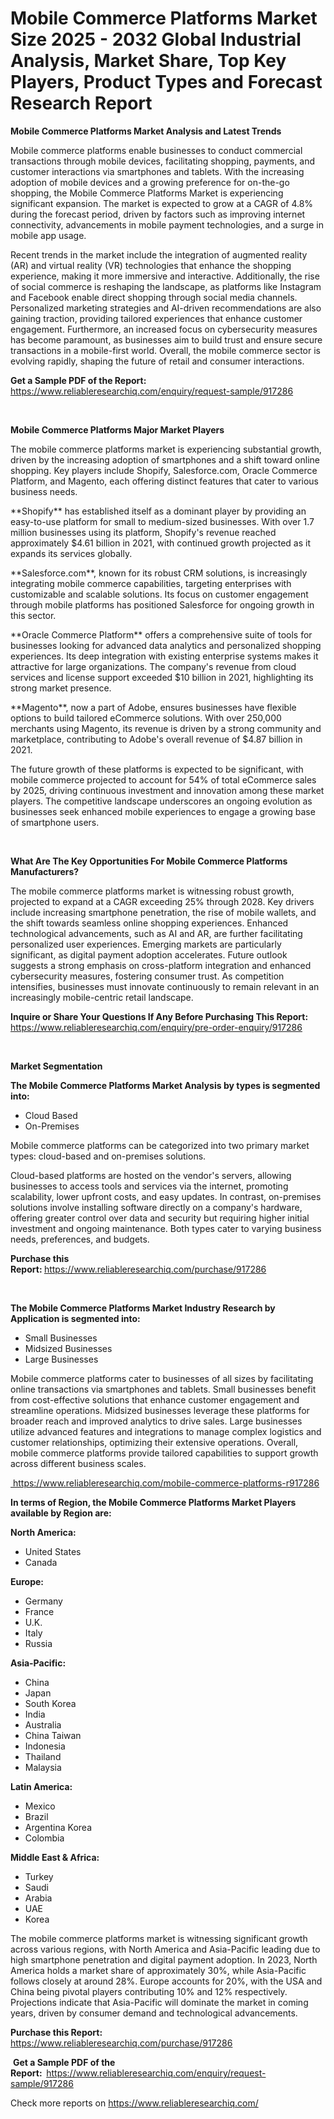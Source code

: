<p><h1>Mobile Commerce Platforms Market Size 2025 - 2032 Global Industrial Analysis, Market Share, Top Key Players, Product Types and Forecast Research Report</h1></p><p><strong>Mobile Commerce Platforms Market Analysis and Latest Trends</strong></p>
<p><p>Mobile commerce platforms enable businesses to conduct commercial transactions through mobile devices, facilitating shopping, payments, and customer interactions via smartphones and tablets. With the increasing adoption of mobile devices and a growing preference for on-the-go shopping, the Mobile Commerce Platforms Market is experiencing significant expansion. The market is expected to grow at a CAGR of 4.8% during the forecast period, driven by factors such as improving internet connectivity, advancements in mobile payment technologies, and a surge in mobile app usage.</p><p>Recent trends in the market include the integration of augmented reality (AR) and virtual reality (VR) technologies that enhance the shopping experience, making it more immersive and interactive. Additionally, the rise of social commerce is reshaping the landscape, as platforms like Instagram and Facebook enable direct shopping through social media channels. Personalized marketing strategies and AI-driven recommendations are also gaining traction, providing tailored experiences that enhance customer engagement. Furthermore, an increased focus on cybersecurity measures has become paramount, as businesses aim to build trust and ensure secure transactions in a mobile-first world. Overall, the mobile commerce sector is evolving rapidly, shaping the future of retail and consumer interactions.</p></p>
<p><strong>Get a Sample PDF of the Report:&nbsp;</strong> <a href="https://www.reliableresearchiq.com/enquiry/request-sample/917286?utm_campaign=2469&utm_medium=2&utm_source=Github&utm_content=ia&utm_term=06032025&utm_id=mobile-commerce-platforms">https://www.reliableresearchiq.com/enquiry/request-sample/917286</a></p>
<p>&nbsp;</p>
<p><strong>Mobile Commerce Platforms Major Market Players</strong></p>
<p><p>The mobile commerce platforms market is experiencing substantial growth, driven by the increasing adoption of smartphones and a shift toward online shopping. Key players include Shopify, Salesforce.com, Oracle Commerce Platform, and Magento, each offering distinct features that cater to various business needs.</p><p>**Shopify** has established itself as a dominant player by providing an easy-to-use platform for small to medium-sized businesses. With over 1.7 million businesses using its platform, Shopify's revenue reached approximately $4.61 billion in 2021, with continued growth projected as it expands its services globally.</p><p>**Salesforce.com**, known for its robust CRM solutions, is increasingly integrating mobile commerce capabilities, targeting enterprises with customizable and scalable solutions. Its focus on customer engagement through mobile platforms has positioned Salesforce for ongoing growth in this sector.</p><p>**Oracle Commerce Platform** offers a comprehensive suite of tools for businesses looking for advanced data analytics and personalized shopping experiences. Its deep integration with existing enterprise systems makes it attractive for large organizations. The company's revenue from cloud services and license support exceeded $10 billion in 2021, highlighting its strong market presence.</p><p>**Magento**, now a part of Adobe, ensures businesses have flexible options to build tailored eCommerce solutions. With over 250,000 merchants using Magento, its revenue is driven by a strong community and marketplace, contributing to Adobe's overall revenue of $4.87 billion in 2021.</p><p>The future growth of these platforms is expected to be significant, with mobile commerce projected to account for 54% of total eCommerce sales by 2025, driving continuous investment and innovation among these market players. The competitive landscape underscores an ongoing evolution as businesses seek enhanced mobile experiences to engage a growing base of smartphone users.</p></p>
<p>&nbsp;</p>
<p><strong>What Are The Key Opportunities For Mobile Commerce Platforms Manufacturers?</strong></p>
<p><p>The mobile commerce platforms market is witnessing robust growth, projected to expand at a CAGR exceeding 25% through 2028. Key drivers include increasing smartphone penetration, the rise of mobile wallets, and the shift towards seamless online shopping experiences. Enhanced technological advancements, such as AI and AR, are further facilitating personalized user experiences. Emerging markets are particularly significant, as digital payment adoption accelerates. Future outlook suggests a strong emphasis on cross-platform integration and enhanced cybersecurity measures, fostering consumer trust. As competition intensifies, businesses must innovate continuously to remain relevant in an increasingly mobile-centric retail landscape.</p></p>
<p><strong>Inquire or Share Your Questions If Any Before Purchasing This Report:</strong> <a href="https://www.reliableresearchiq.com/enquiry/pre-order-enquiry/917286?utm_campaign=2469&utm_medium=2&utm_source=Github&utm_content=ia&utm_term=06032025&utm_id=mobile-commerce-platforms">https://www.reliableresearchiq.com/enquiry/pre-order-enquiry/917286</a></p>
<p>&nbsp;</p>
<p><strong>Market Segmentation</strong></p>
<p><strong>The Mobile Commerce Platforms Market Analysis by types is segmented into:</strong></p>
<p><ul><li>Cloud Based</li><li>On-Premises</li></ul></p>
<p><p>Mobile commerce platforms can be categorized into two primary market types: cloud-based and on-premises solutions. </p><p>Cloud-based platforms are hosted on the vendor's servers, allowing businesses to access tools and services via the internet, promoting scalability, lower upfront costs, and easy updates. In contrast, on-premises solutions involve installing software directly on a company's hardware, offering greater control over data and security but requiring higher initial investment and ongoing maintenance. Both types cater to varying business needs, preferences, and budgets.</p></p>
<p><strong>Purchase this Report:&nbsp;</strong><a href="https://www.reliableresearchiq.com/purchase/917286?utm_campaign=2469&utm_medium=2&utm_source=Github&utm_content=ia&utm_term=06032025&utm_id=mobile-commerce-platforms">https://www.reliableresearchiq.com/purchase/917286</a></p>
<p>&nbsp;</p>
<p><strong>The Mobile Commerce Platforms Market Industry Research by Application is segmented into:</strong></p>
<p><ul><li>Small Businesses</li><li>Midsized Businesses</li><li>Large Businesses</li></ul></p>
<p><p>Mobile commerce platforms cater to businesses of all sizes by facilitating online transactions via smartphones and tablets. Small businesses benefit from cost-effective solutions that enhance customer engagement and streamline operations. Midsized businesses leverage these platforms for broader reach and improved analytics to drive sales. Large businesses utilize advanced features and integrations to manage complex logistics and customer relationships, optimizing their extensive operations. Overall, mobile commerce platforms provide tailored capabilities to support growth across different business scales.</p></p>
<p><a href="https://www.reliableresearchiq.com/mobile-commerce-platforms-r917286?utm_campaign=2469&utm_medium=2&utm_source=Github&utm_content=ia&utm_term=06032025&utm_id=mobile-commerce-platforms">&nbsp;https://www.reliableresearchiq.com/mobile-commerce-platforms-r917286</a></p>
<p><strong>In terms of Region, the Mobile Commerce Platforms Market Players available by Region are:</strong></p>
<p>
    <p> <strong> North America: </strong>
        <ul>
            <li>United States</li>
            <li>Canada</li>
        </ul>
        </p> 
    <p> <strong> Europe: </strong>
        <ul>
            <li>Germany</li>
            <li>France</li>
            <li>U.K.</li>
            <li>Italy</li>
            <li>Russia</li>
        </ul>
        </p> 
    <p> <strong> Asia-Pacific: </strong>
        <ul>
            <li>China</li>
            <li>Japan</li>
            <li>South Korea</li>
            <li>India</li>
            <li>Australia</li>
            <li>China Taiwan</li>
            <li>Indonesia</li>
            <li>Thailand</li>
            <li>Malaysia</li>
        </ul>
        </p> 
    <p> <strong> Latin America: </strong>
        <ul>
            <li>Mexico</li>
            <li>Brazil</li>
            <li>Argentina Korea</li>
            <li>Colombia</li>
        </ul>
        </p> 
    <p> <strong> Middle East & Africa: </strong>
        <ul>
            <li>Turkey</li>
            <li>Saudi</li>
            <li>Arabia</li>
            <li>UAE</li>
            <li>Korea</li>
        </ul>
    </p>
    </p>
<p><p>The mobile commerce platforms market is witnessing significant growth across various regions, with North America and Asia-Pacific leading due to high smartphone penetration and digital payment adoption. In 2023, North America holds a market share of approximately 30%, while Asia-Pacific follows closely at around 28%. Europe accounts for 20%, with the USA and China being pivotal players contributing 10% and 12% respectively. Projections indicate that Asia-Pacific will dominate the market in coming years, driven by consumer demand and technological advancements.</p></p>
<p><strong>Purchase this Report: </strong><a href="https://www.reliableresearchiq.com/purchase/917286?utm_campaign=2469&utm_medium=2&utm_source=Github&utm_content=ia&utm_term=06032025&utm_id=mobile-commerce-platforms">https://www.reliableresearchiq.com/purchase/917286</a></p>
<p>&nbsp;<strong>Get a Sample PDF of the Report:&nbsp;&nbsp;</strong><a href="https://www.reliableresearchiq.com/enquiry/request-sample/917286?utm_campaign=2469&utm_medium=2&utm_source=Github&utm_content=ia&utm_term=06032025&utm_id=mobile-commerce-platforms">https://www.reliableresearchiq.com/enquiry/request-sample/917286</a></p>
<p><strong></strong></p>
<p>Check more reports on <a href="https://www.reliableresearchiq.com/?utm_campaign=2469&utm_medium=2&utm_source=Github&utm_content=ia&utm_term=06032025&utm_id=mobile-commerce-platforms">https://www.reliableresearchiq.com/</a></p>